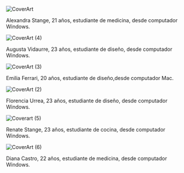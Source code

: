 ![CoverArt](https://user-images.githubusercontent.com/101121746/160850214-140826b5-7974-4d66-8b01-ff8bfb45121e.jpeg)

Alexandra Stange, 21 años, estudiante de medicina, desde computador Windows.

![CoverArt (4)](https://user-images.githubusercontent.com/101121746/160850879-c0301964-f220-492b-81be-d37b9bf8c9e8.jpg)

Augusta Vidaurre, 23 años, estudiante de diseño, desde computador Windows.

![CoverArt (3)](https://user-images.githubusercontent.com/101121746/160851166-4ef5c220-084a-4e1d-bb09-2ebd413ac64e.jpeg)

Emilia Ferrari, 20 años, estudiante de diseño,desde computador Mac.

![CoverArt (2)](https://user-images.githubusercontent.com/101121746/160851578-221ef527-2da4-4c7d-ad78-89a146df3a37.jpeg)

Florencia Urrea, 23 años, estudiante de diseño, desde computador Windows.

![Coverart (5)](https://user-images.githubusercontent.com/101121746/160876514-fbe77e74-9ae4-421a-8664-1d11861b4bae.jpeg)

Renate Stange, 23 años, estudiante de cocina, desde computador Windows.

![CoverArt (6)](https://user-images.githubusercontent.com/101121746/160876524-4a1cccc6-8da7-4867-82bd-a5594b018d3e.jpeg)

Diana Castro, 22 años, estudiante de medicina, desde computador Windows.
